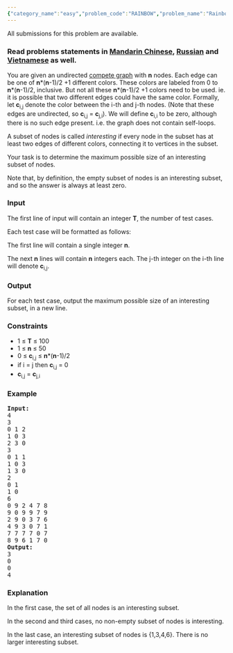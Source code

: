 ```yaml
---
{"category_name":"easy","problem_code":"RAINBOW","problem_name":"Rainbow Graph","languages_supported":{"0":"ADA","1":"ASM","2":"BASH","3":"BF","4":"C","5":"C99 strict","6":"CAML","7":"CLOJ","8":"CLPS","9":"CPP 4.3.2","10":"CPP 4.9.2","11":"CPP14","12":"CS2","13":"D","14":"ERL","15":"FORT","16":"FS","17":"GO","18":"HASK","19":"ICK","20":"ICON","21":"JAVA","22":"JS","23":"LISP clisp","24":"LISP sbcl","25":"LUA","26":"NEM","27":"NICE","28":"NODEJS","29":"PAS fpc","30":"PAS gpc","31":"PERL","32":"PERL6","33":"PHP","34":"PIKE","35":"PRLG","36":"PYPY","37":"PYTH","38":"PYTH 3.4","39":"RUBY","40":"SCALA","41":"SCM chicken","42":"SCM guile","43":"SCM qobi","44":"ST","45":"TCL","46":"TEXT","47":"WSPC"},"max_timelimit":1,"source_sizelimit":50000,"problem_author":"lg5293","problem_tester":"errichto","date_added":"13-03-2017","tags":{"0":"cook80","1":"easy","2":"graph","3":"greedy","4":"lg5293"},"editorial_url":"https://discuss.codechef.com/problems/RAINBOW","time":{"view_start_date":1489949100,"submit_start_date":1489949100,"visible_start_date":1489949100,"end_date":1735669800},"layout":"problem"}
---
```

<span class="solution-visible-txt">All submissions for this problem are available.</span><h3> Read problems statements in <a target="_blank" href="http://www.codechef.com/download/translated/COOK80/mandarin/RAINBOW.pdf">Mandarin Chinese</a>, <a target="_blank" href="http://www.codechef.com/download/translated/COOK80/russian/RAINBOW.pdf">Russian</a> and <a target="_blank" href="http://www.codechef.com/download/translated/COOK80/vietnamese/RAINBOW.pdf">Vietnamese</a> as well.</h3>

<p>
You are given an undirected <a href="http://mathworld.wolfram.com/CompleteGraph.html">compete graph</a> with <b>n</b> nodes.
Each edge can be one of <b>n</b>*(<b>n</b>-1)/2 +1 different colors.
These colors are labeled from 0 to <b>n</b>*(<b>n</b>-1)/2, inclusive. But not all these <b>n</b>*(<b>n</b>-1)/2 +1 colors need to be used. ie. it is possible that two different edges could have the same color.
Formally, let <b>c</b><sub>i,j</sub> denote the color between the i-th and j-th nodes.
(Note that these edges are undirected, so <b>c</b><sub>i,j</sub> = <b>c</b><sub>j,i</sub>).
We will define <b>c</b><sub>i,i</sub> to be zero, although there is no such  edge present. i.e. the graph does not contain self-loops.
</p>

<p>
A subset of nodes is called <i>interesting</i> if every node in the subset has at least two edges of different colors, connecting it to vertices in the subset.
</p>
<p>
Your task is to determine the maximum possible size of an interesting subset of nodes.
</p>

<p>
Note that, by definition, the empty subset of nodes is an interesting subset, and so the answer is always at least zero.
</p>


<h3>Input</h3>
<p>
The first line of input will contain an integer <b>T</b>, the number of test cases.
</p>

<p>
Each test case will be formatted as follows:</p>

<p>
The first line will contain a single integer <b>n</b>.
</p>

<p>
The next <b>n</b> lines will contain <b>n</b> integers each. The j-th integer on the i-th line will denote <b>c</b><sub>i,j</sub>.
</p>


<h3>Output</h3>
<p>
For each test case, output the maximum possible size of an interesting subset, in a new line.
</p>

<h3>Constraints</h3>
<ul>
<li>1 ≤ <b>T</b> ≤ 100</li>
<li>1 ≤ <b>n</b> ≤ 50</li>
<li>0 ≤ <b>c</b><sub>i,j</sub> ≤ <b>n</b>*(<b>n</b>-1)/2 </li>
<li>if i = j then <b>c</b><sub>i,j</sub> = 0</li>
<li><b>c</b><sub>i,j</sub> = <b>c</b><sub>j,i</sub>
</ul>

<h3>Example</h3>
<pre>
<b>Input:</b>
4
3
0 1 2
1 0 3
2 3 0
3
0 1 1
1 0 3
1 3 0
2
0 1
1 0
6
0 9 2 4 7 8
9 0 9 9 7 9
2 9 0 3 7 6
4 9 3 0 7 1
7 7 7 7 0 7
8 9 6 1 7 0
<b>Output:</b>
3
0
0
4
</pre>

<h3>Explanation</h3>
<p>
In the first case, the set of all nodes is an interesting subset.
</p>

<p>
In the second and third cases, no non-empty subset of nodes is interesting.
</p>

<p>
In the last case, an interesting subset of nodes is {1,3,4,6}. There is no larger interesting subset.
</p>
